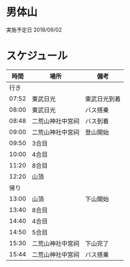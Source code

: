 # 男体山

実施予定日 2018/09/02

# スケジュール

| 時間 | 場所 | 備考 |
|---|---|---|
|行き|||
|07:52|東武日光|東武日光到着|
|08:00|東武日光|バス搭乗|
|08:48|二荒山神社中宮祠|バス到着|
|09:00|二荒山神社中宮祠|登山開始|
|09:50|3合目||
|10:00|4合目||
|11:20|8合目||
|12:20|山頂||
|帰り|||
|13:00|山頂|下山開始|
|13:40|8合目||
|14:40|4合目||
|14:50|5合目||
|15:30|二荒山神社中宮祠|下山完了|
|15:44|二荒山神社中宮祠|バス搭乗|